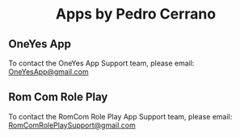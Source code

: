 
<h1 align="center">Apps by Pedro Cerrano</h1>


## OneYes App
To contact the OneYes App Support team, please email: OneYesApp@gmail.com



## Rom Com Role Play
To contact the RomCom Role Play App Support team, please email: RomComRolePlaySupport@gmail.com
